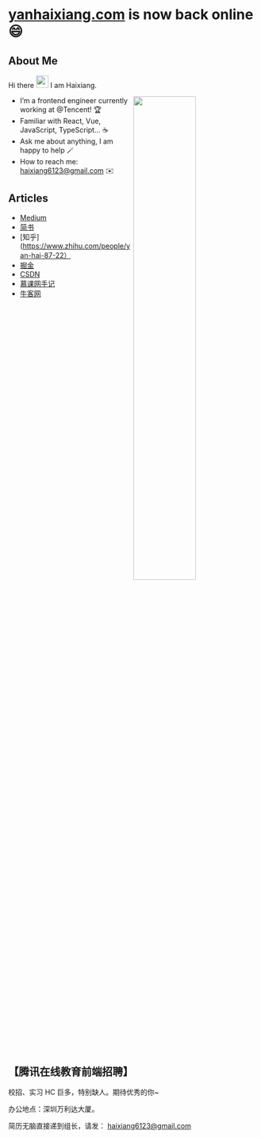 # [yanhaixiang.com](https://yanhaixiang.com) is now back online 😄

## About Me

Hi there <img src="https://media.giphy.com/media/hvRJCLFzcasrR4ia7z/giphy.gif" width="25px"> I am Haixiang.

<img style="width: 50%" align="right" src="https://github-readme-stats.vercel.app/api?username=haixiang6123&show_icons=true&hide_border=true&theme=vue-dark" />

- I’m a frontend engineer currently working at @Tencent! 🏆
- Familiar with React, Vue, JavaScript, TypeScript... ☕️
- Ask me about anything, I am happy to help 🪄
- How to reach me: haixiang6123@gmail.com ✉️

## Articles

* [Medium](https://medium.com/@haixiang6123)
* [简书](https://www.jianshu.com/u/0340be4082b5)
* [知乎](https://www.zhihu.com/people/yan-hai-87-22）
* [掘金](https://juejin.cn/user/272334614432887)
* [CSDN](https://blog.csdn.net/MonsterException?spm=1010.2135.3001.5343)
* [慕课网手记](https://www.imooc.com/u/2742435/articles)
* [牛客网](https://blog.nowcoder.net/yanhaixiang)


## 【腾讯在线教育前端招聘】

校招、实习 HC 巨多，特别缺人。期待优秀的你~

办公地点：深圳万利达大厦。

简历无脑直接递到组长，请发： haixiang6123@gmail.com

